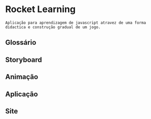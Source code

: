 # Rocket Learning

    Aplicação para aprendizagem de javascript atravez de uma forma didactica e construção gradual de um jogo.

## Glossário

## Storyboard

## Animação

## Aplicação

## Site